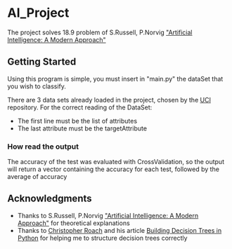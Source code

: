 

# AI_Project

The project solves 18.9 problem of S.Russell, P.Norvig ["Artificial Intelligence: A Modern Approach"](https://www.pearson.com/us/higher-education/program/Russell-Artificial-Intelligence-A-Modern-Approach-3rd-Edition/PGM156683.html)

## Getting Started

Using this program is simple, you must insert in "main.py" the dataSet that you wish to classify.

There are 3 data sets already loaded in the project, chosen by the [UCI](http://archive.ics.uci.edu/ml/index.php) repository.
For the correct reading of the DataSet:
 - The first line must be the list of attributes
 - The last attribute must be the targetAttribute

### How read the output

The accuracy of the test was evaluated with CrossValidation, so the output will return a vector containing the accuracy for each test, followed by the average of accuracy

## Acknowledgments

* Thanks to S.Russell, P.Norvig ["Artificial Intelligence: A Modern Approach"](https://www.pearson.com/us/higher-education/program/Russell-Artificial-Intelligence-A-Modern-Approach-3rd-Edition/PGM156683.html) for theoretical explanations
* Thanks to [Christopher Roach](http://www.oreilly.com/pub/au/1904) and his article [Building Decision Trees in Python](http://archive.oreilly.com/pub/a/python/2006/02/09/ai_decision_trees.html?page=1) for helping me to structure decision trees correctly
